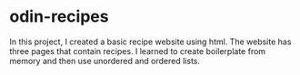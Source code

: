 # odin-recipes
In this project, I created a basic recipe website using html.
The website has three pages that contain recipes. I learned to 
create boilerplate from memory and then use unordered and ordered
lists. 